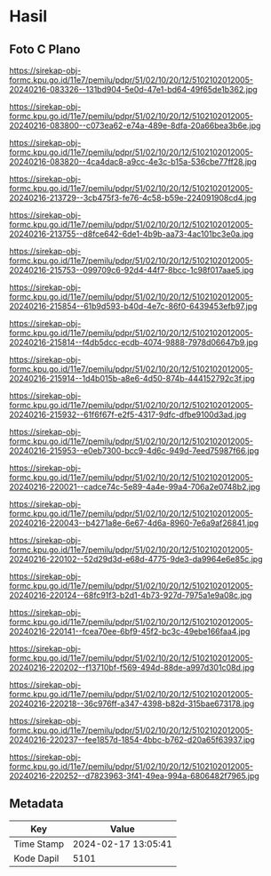 # Hasil

## Foto C Plano

https://sirekap-obj-formc.kpu.go.id/11e7/pemilu/pdpr/51/02/10/20/12/5102102012005-20240216-083326--131bd904-5e0d-47e1-bd64-49f65de1b362.jpg

https://sirekap-obj-formc.kpu.go.id/11e7/pemilu/pdpr/51/02/10/20/12/5102102012005-20240216-083800--c073ea62-e74a-489e-8dfa-20a66bea3b6e.jpg

https://sirekap-obj-formc.kpu.go.id/11e7/pemilu/pdpr/51/02/10/20/12/5102102012005-20240216-083820--4ca4dac8-a9cc-4e3c-b15a-536cbe77ff28.jpg

https://sirekap-obj-formc.kpu.go.id/11e7/pemilu/pdpr/51/02/10/20/12/5102102012005-20240216-213729--3cb475f3-fe76-4c58-b59e-224091908cd4.jpg

https://sirekap-obj-formc.kpu.go.id/11e7/pemilu/pdpr/51/02/10/20/12/5102102012005-20240216-213755--d8fce642-6de1-4b9b-aa73-4ac101bc3e0a.jpg

https://sirekap-obj-formc.kpu.go.id/11e7/pemilu/pdpr/51/02/10/20/12/5102102012005-20240216-215753--099709c6-92d4-44f7-8bcc-1c98f017aae5.jpg

https://sirekap-obj-formc.kpu.go.id/11e7/pemilu/pdpr/51/02/10/20/12/5102102012005-20240216-215854--61b9d593-b40d-4e7c-86f0-6439453efb97.jpg

https://sirekap-obj-formc.kpu.go.id/11e7/pemilu/pdpr/51/02/10/20/12/5102102012005-20240216-215814--f4db5dcc-ecdb-4074-9888-7978d06647b9.jpg

https://sirekap-obj-formc.kpu.go.id/11e7/pemilu/pdpr/51/02/10/20/12/5102102012005-20240216-215914--1d4b015b-a8e6-4d50-874b-444152792c3f.jpg

https://sirekap-obj-formc.kpu.go.id/11e7/pemilu/pdpr/51/02/10/20/12/5102102012005-20240216-215932--61f6f67f-e2f5-4317-9dfc-dfbe9100d3ad.jpg

https://sirekap-obj-formc.kpu.go.id/11e7/pemilu/pdpr/51/02/10/20/12/5102102012005-20240216-215953--e0eb7300-bcc9-4d6c-949d-7eed75987f66.jpg

https://sirekap-obj-formc.kpu.go.id/11e7/pemilu/pdpr/51/02/10/20/12/5102102012005-20240216-220021--cadce74c-5e89-4a4e-99a4-706a2e0748b2.jpg

https://sirekap-obj-formc.kpu.go.id/11e7/pemilu/pdpr/51/02/10/20/12/5102102012005-20240216-220043--b4271a8e-6e67-4d6a-8960-7e6a9af26841.jpg

https://sirekap-obj-formc.kpu.go.id/11e7/pemilu/pdpr/51/02/10/20/12/5102102012005-20240216-220102--52d29d3d-e68d-4775-9de3-da9964e6e85c.jpg

https://sirekap-obj-formc.kpu.go.id/11e7/pemilu/pdpr/51/02/10/20/12/5102102012005-20240216-220124--68fc91f3-b2d1-4b73-927d-7975a1e9a08c.jpg

https://sirekap-obj-formc.kpu.go.id/11e7/pemilu/pdpr/51/02/10/20/12/5102102012005-20240216-220141--fcea70ee-6bf9-45f2-bc3c-49ebe166faa4.jpg

https://sirekap-obj-formc.kpu.go.id/11e7/pemilu/pdpr/51/02/10/20/12/5102102012005-20240216-220202--f13710bf-f569-494d-88de-a997d301c08d.jpg

https://sirekap-obj-formc.kpu.go.id/11e7/pemilu/pdpr/51/02/10/20/12/5102102012005-20240216-220218--36c976ff-a347-4398-b82d-315bae673178.jpg

https://sirekap-obj-formc.kpu.go.id/11e7/pemilu/pdpr/51/02/10/20/12/5102102012005-20240216-220237--fee1857d-1854-4bbc-b762-d20a65f63937.jpg

https://sirekap-obj-formc.kpu.go.id/11e7/pemilu/pdpr/51/02/10/20/12/5102102012005-20240216-220252--d7823963-3f41-49ea-994a-6806482f7965.jpg


## Metadata

| Key        | Value               |
| ---------- | ------------------- |
| Time Stamp | 2024-02-17 13:05:41 |
| Kode Dapil | 5101                |



